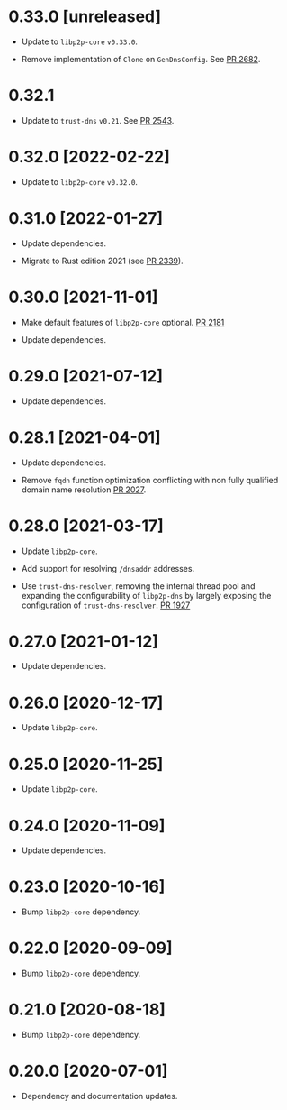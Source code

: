 # 0.33.0 [unreleased]

- Update to `libp2p-core` `v0.33.0`.

- Remove implementation of `Clone` on `GenDnsConfig`. See [PR 2682].

[PR 2682]: https://github.com/libp2p/rust-libp2p/pull/2682

# 0.32.1

- Update to `trust-dns` `v0.21`. See [PR 2543].

[PR 2543]: https://github.com/libp2p/rust-libp2p/pull/2543

# 0.32.0 [2022-02-22]

- Update to `libp2p-core` `v0.32.0`.

# 0.31.0 [2022-01-27]

- Update dependencies.

- Migrate to Rust edition 2021 (see [PR 2339]).

[PR 2339]: https://github.com/libp2p/rust-libp2p/pull/2339

# 0.30.0 [2021-11-01]

- Make default features of `libp2p-core` optional.
  [PR 2181](https://github.com/libp2p/rust-libp2p/pull/2181)

- Update dependencies.

# 0.29.0 [2021-07-12]

- Update dependencies.

# 0.28.1 [2021-04-01]

- Update dependencies.

- Remove `fqdn` function optimization conflicting with non fully qualified
  domain name resolution [PR
  2027](https://github.com/libp2p/rust-libp2p/pull/2027).

# 0.28.0 [2021-03-17]

- Update `libp2p-core`.

- Add support for resolving `/dnsaddr` addresses.

- Use `trust-dns-resolver`, removing the internal thread pool and
  expanding the configurability of `libp2p-dns` by largely exposing the
  configuration of `trust-dns-resolver`.
  [PR 1927](https://github.com/libp2p/rust-libp2p/pull/1927)

# 0.27.0 [2021-01-12]

- Update dependencies.

# 0.26.0 [2020-12-17]

- Update `libp2p-core`.

# 0.25.0 [2020-11-25]

- Update `libp2p-core`.

# 0.24.0 [2020-11-09]

- Update dependencies.

# 0.23.0 [2020-10-16]

- Bump `libp2p-core` dependency.

# 0.22.0 [2020-09-09]

- Bump `libp2p-core` dependency.

# 0.21.0 [2020-08-18]

- Bump `libp2p-core` dependency.

# 0.20.0 [2020-07-01]

- Dependency and documentation updates.

